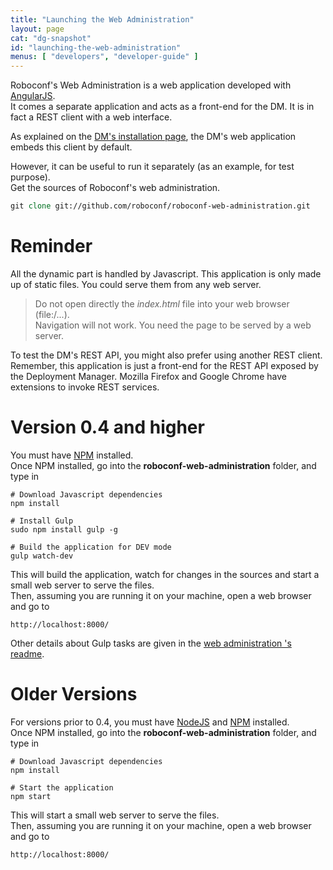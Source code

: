 ```yaml
---
title: "Launching the Web Administration"
layout: page
cat: "dg-snapshot"
id: "launching-the-web-administration"
menus: [ "developers", "developer-guide" ]
---
```


Roboconf's Web Administration is a web application developed with [AngularJS](http://angularjs.org/).  
It comes a separate application and acts as a front-end for the DM. It is in fact a REST client with a web interface.

As explained on the [DM's installation page](../user-guide/installing-the-deployment-manager.html), the DM's web application
embeds this client by default.

However, it can be useful to run it separately (as an example, for test purpose).  
Get the sources of Roboconf's web administration.  

```tcl
git clone git://github.com/roboconf/roboconf-web-administration.git
```


# Reminder

All the dynamic part is handled by Javascript. This application is only made up
of static files. You could serve them from any web server.

> Do not open directly the *index.html* file into your web browser (file:/...).  
> Navigation will not work. You need the page to be served by a web server.

To test the DM's REST API, you might also prefer using another REST client.  
Remember, this application is just a front-end for the REST API exposed by the Deployment Manager.
Mozilla Firefox and Google Chrome have extensions to invoke REST services.


# Version 0.4 and higher

You must have [NPM](https://www.npmjs.org/) installed.  
Once NPM installed, go into the **roboconf-web-administration** folder, and type in

```properties
# Download Javascript dependencies
npm install

# Install Gulp
sudo npm install gulp -g

# Build the application for DEV mode
gulp watch-dev
```

This will build the application, watch for changes in the sources and start a small web server to serve the files.  
Then, assuming you are running it on your machine, open a web browser and go to

	http://localhost:8000/

Other details about Gulp tasks are given in the [web administration 's readme](https://github.com/roboconf/roboconf-web-administration).


# Older Versions

For versions prior to 0.4, you must have [NodeJS](http://nodejs.org/) and [NPM](https://www.npmjs.org/) installed.  
Once NPM installed, go into the **roboconf-web-administration** folder, and type in

```properties
# Download Javascript dependencies
npm install

# Start the application
npm start
```

This will start a small web server to serve the files.  
Then, assuming you are running it on your machine, open a web browser and go to

	http://localhost:8000/

